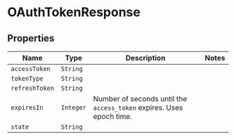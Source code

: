 

# OAuthTokenResponse



## Properties

| Name | Type | Description | Notes |
|------------ | ------------- | ------------- | -------------|
| `accessToken` | ```String``` |    |  |
| `tokenType` | ```String``` |    |  |
| `refreshToken` | ```String``` |    |  |
| `expiresIn` | ```Integer``` |  Number of seconds until the `access_token` expires. Uses epoch time.  |  |
| `state` | ```String``` |    |  |



